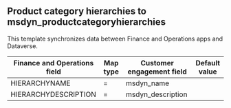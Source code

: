 ## Product category hierarchies to msdyn_productcategoryhierarchies

This template synchronizes data between Finance and Operations apps and Dataverse.

Finance and Operations field | Map type | Customer engagement field | Default value
---|---|---|---
HIERARCHYNAME | = | msdyn_name | 
HIERARCHYDESCRIPTION | = | msdyn_description | 
